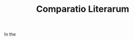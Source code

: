 ---
title: Comparatio Literarum
letter: C
permalink: "/definitions/bld-comparatio-literarum.html"
body: In the
published_at: '2018-07-07'
source: Black's Law Dictionary 2nd Ed (1910)
layout: post
---